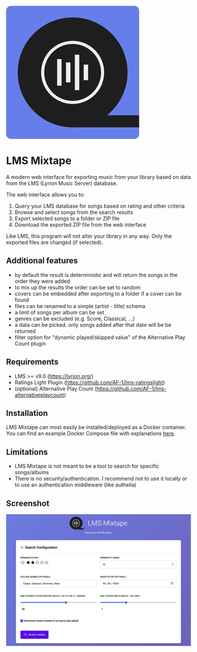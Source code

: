 
![LMS Mixtape Logo](static/favicon.svg)

# LMS Mixtape

A modern web interface for exporting music from your library based on data from the LMS (Lyrion Music Server) database. 

The web interface allows you to:

1. Query your LMS database for songs based on rating and other criteria
2. Browse and select songs from the search results
3. Export selected songs to a folder or ZIP file
4. Download the exported ZIP file from the web interface

Like LMS, this program will not alter your library in any way. Only the exported files are changed (if selected).


## Additional features

- by default the result is deterministic and will return the songs in the order they were added
- to mix up the results the order can be set to random
- covers can be embedded after exporting to a folder if a cover can be found
- files can be renamed to a simple (artist - title) schema
- a limit of songs per album can be set
- genres can be excluded (e.g. Score, Classical, ...)
- a data can be picked. only songs added after that date will be be returned
- filter option for "dynamic played/skipped value" of the Alternative Play Count plugin 


## Requirements

- LMS >= v9.0 (https://lyrion.org/)
- Ratings Light Plugin (https://github.com/AF-1/lms-ratingslight)
- (optional) Alternative Play Count (https://github.com/AF-1/lms-alternativeplaycount)


## Installation

LMS Mixtape can most easily be installed/deployed as a Docker container. You can find an example Docker Compose file with explanations [here](docs/docker-compose.example).

## Limitations
- LMS Mixtape is not meant to be a tool to search for specific songs/albums
- There is no security/authentication. I recommend not to use it locally or to use an authentication middleware (like authelia)

## Screenshot
![LMS Mixtape Screenshot](docs/screenshot.png)
